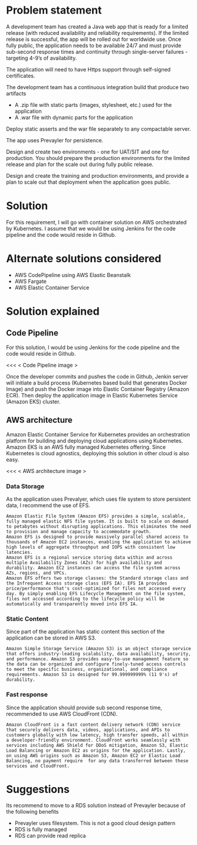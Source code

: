 # Problem statement

A development team has created a Java web app that is ready for a limited release (with reduced availability and reliability requirements). If the limited release is successful, the app will be rolled out for worldwide use. Once fully public, the application needs to be available 24/7 and must provide sub-second response times and continuity through single-server failures - targeting 4-9’s of availability.

The application will need to have Https support through self-signed certificates. 

The development team has a continuous integration build that produce two artifacts
-	A .zip file with static parts (images, stylesheet, etc.) used for the application
-	A .war file with dynamic parts for the application

Deploy static asserts and the war file separately to any compactable server.

The app uses Prevayler for persistence. 

Design and create two environments - one for UAT/SIT and one for production. You should prepare the production environments for the limited release and plan for the scale out during fully public release.

Design and create the training and production environments, and provide a plan to scale out that deployment when the application goes public.


# Solution

For this requirement, I will go with container solution on AWS orchestrated by Kubernetes.
I assume that we would be using Jenkins for the code pipeline and the code would reside in Github.


# Alternate solutions considered
- AWS CodePipeline using AWS Elastic Beanstalk
- AWS Fargate
- AWS Elastic Container Service 


# Solution explained
## Code Pipeline
For this solution, I would be using Jenkins for the code pipeline and the code would reside in Github.

<<<
< Code Pipeline image >
>>>

Once the developer commits and pushes the code in Github, Jenkin server will initiate a build process (Kubernetes based build that generates Docker Image) and push the Docker image into Elastic Container Registry (Amazon ECR). Then deploy the application image in Elastic Kubernetes Service (Amazon EKS) cluster.

## AWS architecture

Amazon Elastic Container Service for Kubernetes provides an orchestration platform for building and deploying cloud applications using Kubernetes. Amazon EKS is an AWS fully managed Kubernetes offering.
Since Kubernetes is cloud agnostics, deploying this solution in other cloud is also easy.

<<<
< AWS architecture image >
>>>


### Data Storage
As the application uses Prevalyer, which uses file system to store persistent data, I recommend the use of EFS. 
```
Amazon Elastic File System (Amazon EFS) provides a simple, scalable, fully managed elastic NFS file system. It is built to scale on demand to petabytes without disrupting applications. This eliminates the need to provision and manage capacity to accommodate growth.
Amazon EFS is designed to provide massively parallel shared access to thousands of Amazon EC2 instances, enabling the application to achieve high levels of aggregate throughput and IOPS with consistent low latencies.
Amazon EFS is a regional service storing data within and across multiple Availability Zones (AZs) for high availability and durability. Amazon EC2 instances can access the file system across AZs, regions, and VPCs.
Amazon EFS offers two storage classes: the Standard storage class and the Infrequent Access storage class (EFS IA). EFS IA provides price/performance that's cost-optimized for files not accessed every day. By simply enabling EFS Lifecycle Management on the file system, files not accessed according to the lifecycle policy will be automatically and transparently moved into EFS IA. 
```

### Static Content
Since part of the application has static content this section of the application can be stored in AWS S3. 
```
Amazon Simple Storage Service (Amazon S3) is an object storage service that offers industry-leading scalability, data availability, security, and performance. Amazon S3 provides easy-to-use management feature so the data can be organized and configure finely-tuned access controls to meet the specific business, organizational, and compliance requirements. Amazon S3 is designed for 99.999999999% (11 9's) of durability.
```

### Fast response
Since the application should provide sub second response time, recommended to use AWS CloudFront (CDN).
```
Amazon CloudFront is a fast content delivery network (CDN) service that securely delivers data, videos, applications, and APIs to customers globally with low latency, high transfer speeds, all within a developer-friendly environment. CloudFront works seamlessly with services including AWS Shield for DDoS mitigation, Amazon S3, Elastic Load Balancing or Amazon EC2 as origins for the application. Lastly, on using AWS origins such as Amazon S3, Amazon EC2 or Elastic Load Balancing, no payment require  for any data transferred between these services and CloudFront.
```

# Suggestions
Its recommend to move to a RDS solution instead of Prevayler because of the following benefits
- Prevayler uses filesystem. This is not a good cloud design pattern
- RDS is fully managed
- RDS can provide read replica
